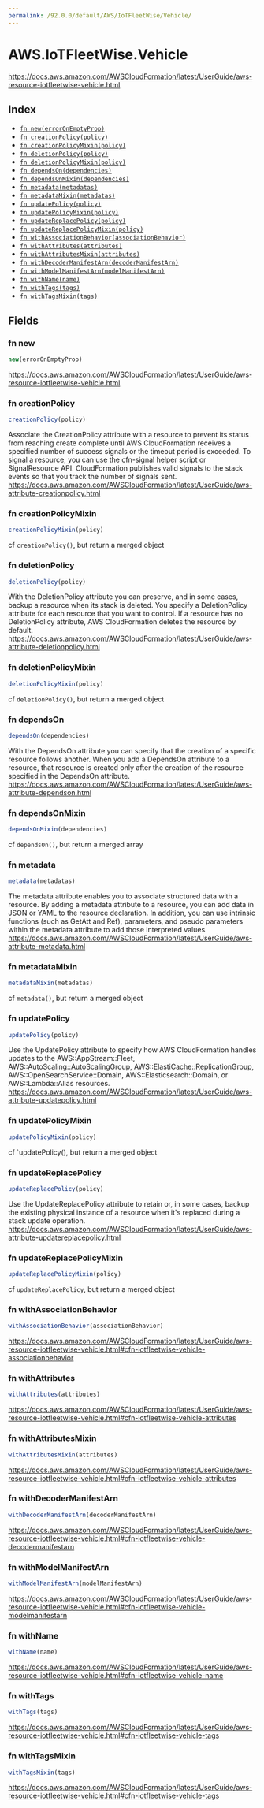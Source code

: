 ```yaml
---
permalink: /92.0.0/default/AWS/IoTFleetWise/Vehicle/
---
```


# AWS.IoTFleetWise.Vehicle

https://docs.aws.amazon.com/AWSCloudFormation/latest/UserGuide/aws-resource-iotfleetwise-vehicle.html

## Index

* [`fn new(errorOnEmptyProp)`](#fn-new)
* [`fn creationPolicy(policy)`](#fn-creationpolicy)
* [`fn creationPolicyMixin(policy)`](#fn-creationpolicymixin)
* [`fn deletionPolicy(policy)`](#fn-deletionpolicy)
* [`fn deletionPolicyMixin(policy)`](#fn-deletionpolicymixin)
* [`fn dependsOn(dependencies)`](#fn-dependson)
* [`fn dependsOnMixin(dependencies)`](#fn-dependsonmixin)
* [`fn metadata(metadatas)`](#fn-metadata)
* [`fn metadataMixin(metadatas)`](#fn-metadatamixin)
* [`fn updatePolicy(policy)`](#fn-updatepolicy)
* [`fn updatePolicyMixin(policy)`](#fn-updatepolicymixin)
* [`fn updateReplacePolicy(policy)`](#fn-updatereplacepolicy)
* [`fn updateReplacePolicyMixin(policy)`](#fn-updatereplacepolicymixin)
* [`fn withAssociationBehavior(associationBehavior)`](#fn-withassociationbehavior)
* [`fn withAttributes(attributes)`](#fn-withattributes)
* [`fn withAttributesMixin(attributes)`](#fn-withattributesmixin)
* [`fn withDecoderManifestArn(decoderManifestArn)`](#fn-withdecodermanifestarn)
* [`fn withModelManifestArn(modelManifestArn)`](#fn-withmodelmanifestarn)
* [`fn withName(name)`](#fn-withname)
* [`fn withTags(tags)`](#fn-withtags)
* [`fn withTagsMixin(tags)`](#fn-withtagsmixin)

## Fields

### fn new

```ts
new(errorOnEmptyProp)
```

https://docs.aws.amazon.com/AWSCloudFormation/latest/UserGuide/aws-resource-iotfleetwise-vehicle.html

### fn creationPolicy

```ts
creationPolicy(policy)
```

Associate the CreationPolicy attribute with a resource to prevent its status from reaching create complete until AWS CloudFormation receives a specified number of success signals or the timeout period is exceeded. To signal a resource, you can use the cfn-signal helper script or SignalResource API. CloudFormation publishes valid signals to the stack events so that you track the number of signals sent. 
https://docs.aws.amazon.com/AWSCloudFormation/latest/UserGuide/aws-attribute-creationpolicy.html

### fn creationPolicyMixin

```ts
creationPolicyMixin(policy)
```

cf `creationPolicy()`, but return a merged object

### fn deletionPolicy

```ts
deletionPolicy(policy)
```

With the DeletionPolicy attribute you can preserve, and in some cases, backup a resource when its stack is deleted. You specify a DeletionPolicy attribute for each resource that you want to control. If a resource has no DeletionPolicy attribute, AWS CloudFormation deletes the resource by default. 
https://docs.aws.amazon.com/AWSCloudFormation/latest/UserGuide/aws-attribute-deletionpolicy.html

### fn deletionPolicyMixin

```ts
deletionPolicyMixin(policy)
```

cf `deletionPolicy()`, but return a merged object

### fn dependsOn

```ts
dependsOn(dependencies)
```

With the DependsOn attribute you can specify that the creation of a specific resource follows another. When you add a DependsOn attribute to a resource, that resource is created only after the creation of the resource specified in the DependsOn attribute. 
https://docs.aws.amazon.com/AWSCloudFormation/latest/UserGuide/aws-attribute-dependson.html

### fn dependsOnMixin

```ts
dependsOnMixin(dependencies)
```

cf `dependsOn()`, but return a merged array

### fn metadata

```ts
metadata(metadatas)
```

The metadata attribute enables you to associate structured data with a resource. By adding a metadata attribute to a resource, you can add data in JSON or YAML to the resource declaration. In addition, you can use intrinsic functions (such as GetAtt and Ref), parameters, and pseudo parameters within the metadata attribute to add those interpreted values. 
https://docs.aws.amazon.com/AWSCloudFormation/latest/UserGuide/aws-attribute-metadata.html

### fn metadataMixin

```ts
metadataMixin(metadatas)
```

cf `metadata()`, but return a merged object

### fn updatePolicy

```ts
updatePolicy(policy)
```

Use the UpdatePolicy attribute to specify how AWS CloudFormation handles updates to the AWS::AppStream::Fleet, AWS::AutoScaling::AutoScalingGroup, AWS::ElastiCache::ReplicationGroup, AWS::OpenSearchService::Domain, AWS::Elasticsearch::Domain, or AWS::Lambda::Alias resources. 
https://docs.aws.amazon.com/AWSCloudFormation/latest/UserGuide/aws-attribute-updatepolicy.html

### fn updatePolicyMixin

```ts
updatePolicyMixin(policy)
```

cf `updatePolicy(), but return a merged object

### fn updateReplacePolicy

```ts
updateReplacePolicy(policy)
```

Use the UpdateReplacePolicy attribute to retain or, in some cases, backup the existing physical instance of a resource when it's replaced during a stack update operation. 
https://docs.aws.amazon.com/AWSCloudFormation/latest/UserGuide/aws-attribute-updatereplacepolicy.html

### fn updateReplacePolicyMixin

```ts
updateReplacePolicyMixin(policy)
```

cf `updateReplacePolicy`, but return a merged object

### fn withAssociationBehavior

```ts
withAssociationBehavior(associationBehavior)
```

https://docs.aws.amazon.com/AWSCloudFormation/latest/UserGuide/aws-resource-iotfleetwise-vehicle.html#cfn-iotfleetwise-vehicle-associationbehavior

### fn withAttributes

```ts
withAttributes(attributes)
```

https://docs.aws.amazon.com/AWSCloudFormation/latest/UserGuide/aws-resource-iotfleetwise-vehicle.html#cfn-iotfleetwise-vehicle-attributes

### fn withAttributesMixin

```ts
withAttributesMixin(attributes)
```

https://docs.aws.amazon.com/AWSCloudFormation/latest/UserGuide/aws-resource-iotfleetwise-vehicle.html#cfn-iotfleetwise-vehicle-attributes

### fn withDecoderManifestArn

```ts
withDecoderManifestArn(decoderManifestArn)
```

https://docs.aws.amazon.com/AWSCloudFormation/latest/UserGuide/aws-resource-iotfleetwise-vehicle.html#cfn-iotfleetwise-vehicle-decodermanifestarn

### fn withModelManifestArn

```ts
withModelManifestArn(modelManifestArn)
```

https://docs.aws.amazon.com/AWSCloudFormation/latest/UserGuide/aws-resource-iotfleetwise-vehicle.html#cfn-iotfleetwise-vehicle-modelmanifestarn

### fn withName

```ts
withName(name)
```

https://docs.aws.amazon.com/AWSCloudFormation/latest/UserGuide/aws-resource-iotfleetwise-vehicle.html#cfn-iotfleetwise-vehicle-name

### fn withTags

```ts
withTags(tags)
```

https://docs.aws.amazon.com/AWSCloudFormation/latest/UserGuide/aws-resource-iotfleetwise-vehicle.html#cfn-iotfleetwise-vehicle-tags

### fn withTagsMixin

```ts
withTagsMixin(tags)
```

https://docs.aws.amazon.com/AWSCloudFormation/latest/UserGuide/aws-resource-iotfleetwise-vehicle.html#cfn-iotfleetwise-vehicle-tags